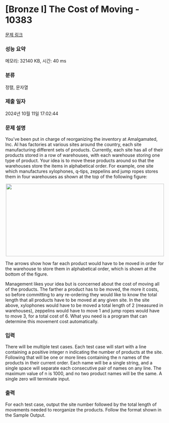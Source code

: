 # [Bronze I] The Cost of Moving - 10383 

[문제 링크](https://www.acmicpc.net/problem/10383) 

### 성능 요약

메모리: 32140 KB, 시간: 40 ms

### 분류

정렬, 문자열

### 제출 일자

2024년 10월 11일 17:02:44

### 문제 설명

<p>You’ve been put in charge of reorganizing the inventory at Amalgamated, Inc. AI has factories at various sites around the country, each site manufacturing different sets of products. Currently, each site has all of their products stored in a row of warehouses, with each warehouse storing one type of product. Your idea is to move these products around so that the warehouses store the items in alphabetical order. For example, one site which manufactures xylophones, q-tips, zeppelins and jump ropes stores them in four warehouses as shown at the top of the following figure:</p>

<p style="text-align: center;"><img alt="" src="https://www.acmicpc.net/upload/images2/cost.png" style="height:230px; width:501px"></p>

<p>The arrows show how far each product would have to be moved in order for the warehouse to store them in alphabetical order, which is shown at the bottom of the figure.</p>

<p>Management likes your idea but is concerned about the cost of moving all of the products. The farther a product has to be moved, the more it costs, so before committing to any re-ordering they would like to know the total length that all products have to be moved at any given site. In the site above, xylophones would have to be moved a total length of 2 (measured in warehouses), zeppelins would have to move 1 and jump ropes would have to move 3, for a total cost of 6. What you need is a program that can determine this movement cost automatically.</p>

### 입력 

 <p>There will be multiple test cases. Each test case will start with a line containing a positive integer n indicating the number of products at the site. Following that will be one or more lines containing the n names of the products in their current order. Each name will be a single string, and a single space will separate each consecutive pair of names on any line. The maximum value of n is 1000, and no two product names will be the same. A single zero will terminate input.</p>

### 출력 

 <p>For each test case, output the site number followed by the total length of movements needed to reorganize the products. Follow the format shown in the Sample Output.</p>

